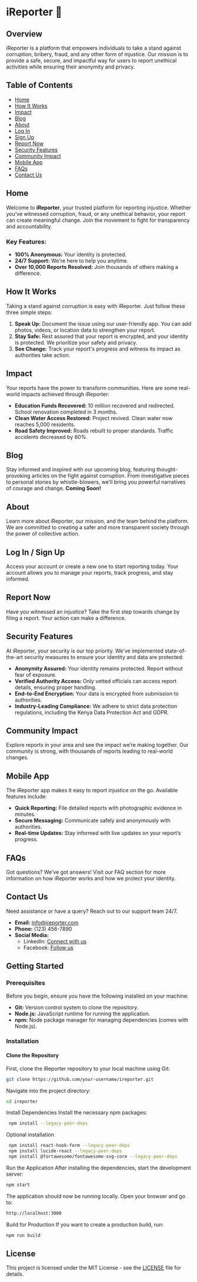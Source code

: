# iReporter 📡

## Overview
iReporter is a platform that empowers individuals to take a stand against corruption, bribery, fraud, and any other form of injustice. Our mission is to provide a safe, secure, and impactful way for users to report unethical activities while ensuring their anonymity and privacy.

## Table of Contents
- [Home](#home)
- [How It Works](#how-it-works)
- [Impact](#impact)
- [Blog](#blog)
- [About](#about)
- [Log In](#log-in)
- [Sign Up](#sign-up)
- [Report Now](#report-now)
- [Security Features](#security-features)
- [Community Impact](#community-impact)
- [Mobile App](#mobile-app)
- [FAQs](#faqs)
- [Contact Us](#contact-us)

## Home
Welcome to **iReporter**, your trusted platform for reporting injustice. Whether you’ve witnessed corruption, fraud, or any unethical behavior, your report can create meaningful change. Join the movement to fight for transparency and accountability.

### Key Features:
- **100% Anonymous:** Your identity is protected.
- **24/7 Support:** We're here to help you anytime.
- **Over 10,000 Reports Resolved:** Join thousands of others making a difference.

## How It Works
Taking a stand against corruption is easy with iReporter. Just follow these three simple steps:

1. **Speak Up:** Document the issue using our user-friendly app. You can add photos, videos, or location data to strengthen your report.
2. **Stay Safe:** Rest assured that your report is encrypted, and your identity is protected. We prioritize your safety and privacy.
3. **See Change:** Track your report's progress and witness its impact as authorities take action.

## Impact
Your reports have the power to transform communities. Here are some real-world impacts achieved through iReporter:

- **Education Funds Recovered:** 10 million recovered and redirected. School renovation completed in 3 months.
- **Clean Water Access Restored:** Project revived. Clean water now reaches 5,000 residents.
- **Road Safety Improved:** Roads rebuilt to proper standards. Traffic accidents decreased by 60%.

## Blog
Stay informed and inspired with our upcoming blog, featuring thought-provoking articles on the fight against corruption. From investigative pieces to personal stories by whistle-blowers, we’ll bring you powerful narratives of courage and change. **Coming Soon!**

## About
Learn more about iReporter, our mission, and the team behind the platform. We are committed to creating a safer and more transparent society through the power of collective action.

## Log In / Sign Up
Access your account or create a new one to start reporting today. Your account allows you to manage your reports, track progress, and stay informed.

## Report Now
Have you witnessed an injustice? Take the first step towards change by filing a report. Your action can make a difference.

## Security Features
At iReporter, your security is our top priority. We've implemented state-of-the-art security measures to ensure your identity and data are protected:

- **Anonymity Assured:** Your identity remains protected. Report without fear of exposure.
- **Verified Authority Access:** Only vetted officials can access report details, ensuring proper handling.
- **End-to-End Encryption:** Your data is encrypted from submission to authorities.
- **Industry-Leading Compliance:** We adhere to strict data protection regulations, including the Kenya Data Protection Act and GDPR.

## Community Impact
Explore reports in your area and see the impact we’re making together. Our community is strong, with thousands of reports leading to real-world changes.

## Mobile App
The iReporter app makes it easy to report injustice on the go. Available features include:

- **Quick Reporting:** File detailed reports with photographic evidence in minutes.
- **Secure Messaging:** Communicate safely and anonymously with authorities.
- **Real-time Updates:** Stay informed with live updates on your report’s progress.

## FAQs
Got questions? We’ve got answers! Visit our FAQ section for more information on how iReporter works and how we protect your identity.

## Contact Us
Need assistance or have a query? Reach out to our support team 24/7.

- **Email:** info@ireporter.com
- **Phone:** (123) 456-7890
- **Social Media:**
  - LinkedIn: [Connect with us](#)
  - Facebook: [Follow us](#)


## Getting Started

### Prerequisites
Before you begin, ensure you have the following installed on your machine:

- **Git:** Version control system to clone the repository.
- **Node.js:** JavaScript runtime for running the application.
- **npm:** Node package manager for managing dependencies (comes with Node.js).

### Installation

#### Clone the Repository
First, clone the iReporter repository to your local machine using Git:

```bash
git clone https://github.com/your-username/ireporter.git

```
Navigate into the project directory:

```bash
cd ireporter

```
Install Dependencies
Install the necessary npm packages:

```bash
 npm install --legacy-peer-deps

```

Optional installation

```bash
 npm install react-hook-form --legacy-peer-deps
 npm install lucide-react --legacy-peer-deps
 npm install @fortawesome/fontawesome-svg-core --legacy-peer-deps

```

Run the Application
After installing the dependencies, start the development server:

```bash
npm start

```

The application should now be running locally. Open your browser and go to:

```bash
http://localhost:3000

```

Build for Production
If you want to create a production build, run:

```bash
npm run build

```


## License
This project is licensed under the MIT License - see the [LICENSE](LICENSE) file for details.

